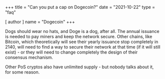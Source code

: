 +++
title = "Can you put a cap on Dogecoin?"
date = "2021-10-22"
type = "faq"

[ author ]
  name = "Dogecoin"
+++

Dogs should wear no hats, and Doge is a dog, after all. The annual issuance is needed to pay miners and keep the network secure. Other chains, like Bitcoin, which theoretically will see their yearly issuance stop completely in 2140, will need to find a way to secure their network at that time (if it will still exist) - or they will need to change completely the design of their consensus mechanism. 

Other PoS cryptos also have unlimited supply - but nobody talks about it, for some reason.
